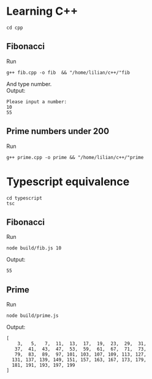# Learning C++
```
cd cpp
```
## Fibonacci
Run
```
g++ fib.cpp -o fib  && "/home/lilian/c++/"fib
```
And type number. \
Output:
```
Please input a number: 
10
55
```

## Prime numbers under 200
Run
```
g++ prime.cpp -o prime && "/home/lilian/c++/"prime
```

# Typescript equivalence
```
cd typescript
tsc 
```

## Fibonacci
Run
```
node build/fib.js 10
```
Output:
```
55
```


## Prime
Run
```
node build/prime.js
```
Output:
```
[
    3,   5,   7,  11,  13,  17,  19,  23,  29,  31,
   37,  41,  43,  47,  53,  59,  61,  67,  71,  73,
   79,  83,  89,  97, 101, 103, 107, 109, 113, 127,
  131, 137, 139, 149, 151, 157, 163, 167, 173, 179,
  181, 191, 193, 197, 199
]
```